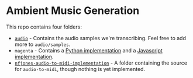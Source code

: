 # Ambient Music Generation

This repo contains four folders:

* [`audio`](https://github.com/thekevinscott/ambient-music-generation/tree/master/audio) - Contains the audio samples we're transcribing. Feel free to add more to `audio/samples`.
* `magenta` - Contains a [Python implementation]() and a [Javascript implementation](https://github.com/thekevinscott/ambient-music-generation/tree/master/magenta/javascript-implementation).
* [`nfjones-audio-to-midi-implementation`](https://github.com/thekevinscott/ambient-music-generation/tree/master/nfjones-audio-to-midi-implementation) - A folder containing the source for `audio-to-midi`, though nothing is yet implemented.
